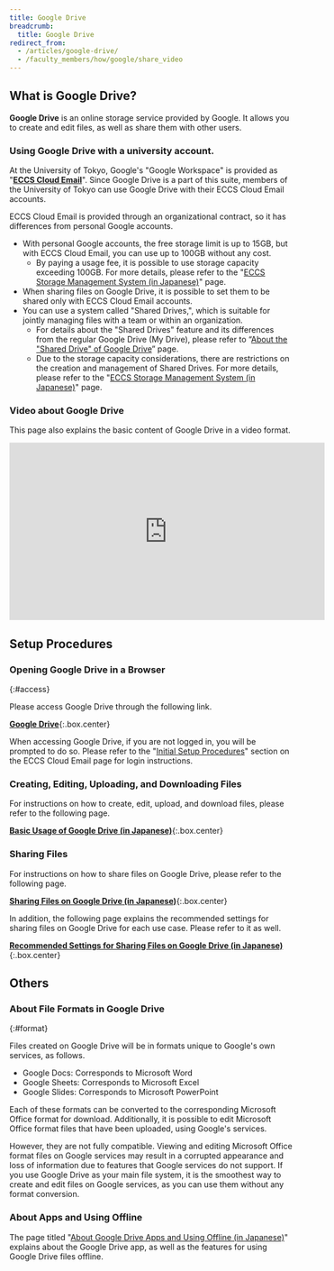 ```yaml
---
title: Google Drive
breadcrumb:
  title: Google Drive
redirect_from:
  - /articles/google-drive/
  - /faculty_members/how/google/share_video
---
```


## What is Google Drive?

**Google Drive** is an online storage service provided by Google. It allows you to create and edit files, as well as share them with other users.

### Using Google Drive with a university account.

At the University of Tokyo, Google's "Google Workspace" is provided as "**[ECCS Cloud Email](/en/google/)**". Since Google Drive is a part of this suite, members of the University of Tokyo can use Google Drive with their ECCS Cloud Email accounts.

ECCS Cloud Email is provided through an organizational contract, so it has differences from personal Google accounts.

- With personal Google accounts, the free storage limit is up to 15GB, but with ECCS Cloud Email, you can use up to 100GB without any cost.
    - By paying a usage fee, it is possible to use storage capacity exceeding 100GB. For more details, please refer to the "[ECCS Storage Management System (in Japanese)](https://www.ecc.u-tokyo.ac.jp/storage_mgt/)" page.
- When sharing files on Google Drive, it is possible to set them to be shared only with ECCS Cloud Email accounts.
- You can use a system called "Shared Drives,", which is suitable for jointly managing files with a team or within an organization.
    - For details about the "Shared Drives" feature and its differences from the regular Google Drive (My Drive), please refer to “[About the "Shared Drive" of Google Drive](shared_drive)” page.
    - Due to the storage capacity considerations, there are restrictions on the creation and management of Shared Drives. For more details, please refer to the "[ECCS Storage Management System (in Japanese)](https://www.ecc.u-tokyo.ac.jp/storage_mgt/)" page.
  
### Video about Google Drive
This page also explains the basic content of Google Drive in a video format.

<iframe width="560" height="315" src="https://www.youtube.com/embed/HkEAV69sv4c?si=vGTrqsXfYm0gBdhv" title="YouTube video player" frameborder="0" allow="accelerometer; autoplay; clipboard-write; encrypted-media; gyroscope; picture-in-picture; web-share" allowfullscreen></iframe>

## Setup Procedures

### Opening Google Drive in a Browser
{:#access}

Please access Google Drive through the following link.

**[Google Drive](https://drive.google.com/drive/)**{:.box.center}

When accessing Google Drive, if you are not logged in, you will be prompted to do so. Please refer to the "[Initial Setup Procedures](/en/google/#initial-setup)" section on the ECCS Cloud Email page for login instructions.

### Creating, Editing, Uploading, and Downloading Files

For instructions on how to create, edit, upload, and download files, please refer to the following page.

**[Basic Usage of Google Drive (in Japanese)](/google/basic)**{:.box.center}

### Sharing Files

For instructions on how to share files on Google Drive, please refer to the following page.

**[Sharing Files on Google Drive (in Japanese)](/google/share)**{:.box.center}

In addition, the following page explains the recommended settings for sharing files on Google Drive for each use case. Please refer to it as well.

**[Recommended Settings for Sharing Files on Google Drive (in Japanese)
](google/recommendation)**{:.box.center}

## Others

### About File Formats in Google Drive
{:#format}

Files created on Google Drive will be in formats unique to Google's own services, as follows.

- Google Docs: Corresponds to Microsoft Word
- Google Sheets: Corresponds to Microsoft Excel
- Google Slides: Corresponds to Microsoft PowerPoint

Each of these formats can be converted to the corresponding Microsoft Office format for download. Additionally, it is possible to edit Microsoft Office format files that have been uploaded, using Google's services.

However, they are not fully compatible. Viewing and editing Microsoft Office format files on Google services may result in a corrupted appearance and loss of information due to features that Google services do not support. If you use Google Drive as your main file system, it is the smoothest way to create and edit files on Google services, as you can use them without any format conversion.

### About Apps and Using Offline

The page titled "[About Google Drive Apps and Using Offline (in Japanese)](google/app_and_offline)" explains about the Google Drive app, as well as the features for using Google Drive files offline.
